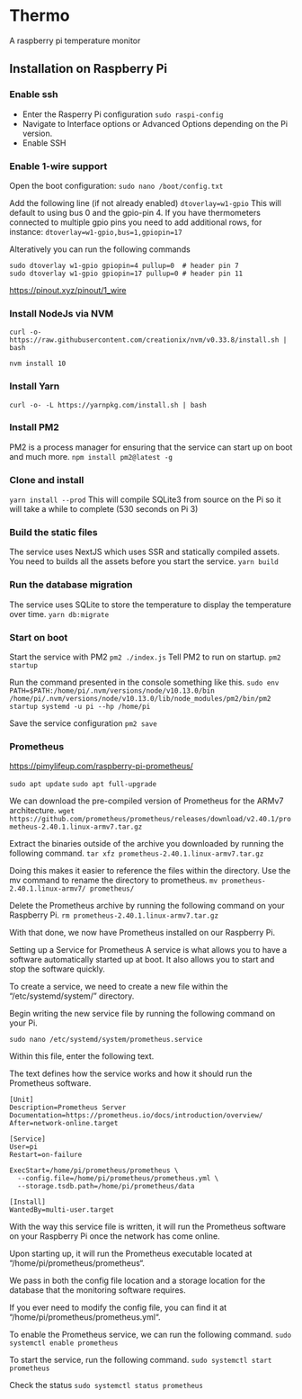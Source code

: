 # Thermo

A raspberry pi temperature monitor

## Installation on Raspberry Pi

### Enable ssh

- Enter the Rasperry Pi configuration
  `sudo raspi-config`
- Navigate to Interface options or Advanced Options depending on the Pi version.
- Enable SSH

### Enable 1-wire support

Open the boot configuration:
`sudo nano /boot/config.txt`

Add the following line (if not already enabled)
`dtoverlay=w1-gpio`
This will default to using bus 0 and the gpio-pin 4. If you have thermometers connected to multiple gpio pins you need to add additional rows, for instance:
`dtoverlay=w1-gpio,bus=1,gpiopin=17`

Alteratively you can run the following commands

```
sudo dtoverlay w1-gpio gpiopin=4 pullup=0  # header pin 7
sudo dtoverlay w1-gpio gpiopin=17 pullup=0 # header pin 11
```

https://pinout.xyz/pinout/1_wire

### Install NodeJs via NVM

`curl -o- https://raw.githubusercontent.com/creationix/nvm/v0.33.8/install.sh | bash`

`nvm install 10`

### Install Yarn

`curl -o- -L https://yarnpkg.com/install.sh | bash`

### Install PM2

PM2 is a process manager for ensuring that the service can start up on boot and much more.
`npm install pm2@latest -g`

### Clone and install

`yarn install --prod`
This will compile SQLite3 from source on the Pi so it will take a while to complete (530 seconds on Pi 3)

### Build the static files

The service uses NextJS which uses SSR and statically compiled assets. You need to builds all the assets before you start the service.
`yarn build`

### Run the database migration

The service uses SQLite to store the temperature to display the temperature over time.
`yarn db:migrate`

### Start on boot

Start the service with PM2
`pm2 ./index.js`
Tell PM2 to run on startup.
`pm2 startup`

Run the command presented in the console something like this.
`sudo env PATH=$PATH:/home/pi/.nvm/versions/node/v10.13.0/bin /home/pi/.nvm/versions/node/v10.13.0/lib/node_modules/pm2/bin/pm2 startup systemd -u pi --hp /home/pi`

Save the service configuration
`pm2 save`

### Prometheus

https://pimylifeup.com/raspberry-pi-prometheus/

`sudo apt update`
`sudo apt full-upgrade`

We can download the pre-compiled version of Prometheus for the ARMv7 architecture.
`wget https://github.com/prometheus/prometheus/releases/download/v2.40.1/prometheus-2.40.1.linux-armv7.tar.gz`

Extract the binaries outside of the archive you downloaded by running the following command.
`tar xfz prometheus-2.40.1.linux-armv7.tar.gz`

Doing this makes it easier to reference the files within the directory. Use the mv command to rename the directory to prometheus.
`mv prometheus-2.40.1.linux-armv7/ prometheus/`

Delete the Prometheus archive by running the following command on your Raspberry Pi.
`rm prometheus-2.40.1.linux-armv7.tar.gz`

With that done, we now have Prometheus installed on our Raspberry Pi.

Setting up a Service for Prometheus
A service is what allows you to have a software automatically started up at boot. It also allows you to start and stop the software quickly.

To create a service, we need to create a new file within the “/etc/systemd/system/” directory.

Begin writing the new service file by running the following command on your Pi.

`sudo nano /etc/systemd/system/prometheus.service`

Within this file, enter the following text.

The text defines how the service works and how it should run the Prometheus software.

```
[Unit]
Description=Prometheus Server
Documentation=https://prometheus.io/docs/introduction/overview/
After=network-online.target

[Service]
User=pi
Restart=on-failure

ExecStart=/home/pi/prometheus/prometheus \
  --config.file=/home/pi/prometheus/prometheus.yml \
  --storage.tsdb.path=/home/pi/prometheus/data

[Install]
WantedBy=multi-user.target
```

With the way this service file is written, it will run the Prometheus software on your Raspberry Pi once the network has come online.

Upon starting up, it will run the Prometheus executable located at “/home/pi/prometheus/prometheus“.

We pass in both the config file location and a storage location for the database that the monitoring software requires.

If you ever need to modify the config file, you can find it at “/home/pi/prometheus/prometheus.yml“.

To enable the Prometheus service, we can run the following command.
`sudo systemctl enable prometheus`

To start the service, run the following command.
`sudo systemctl start prometheus`

Check the status
`sudo systemctl status prometheus`
